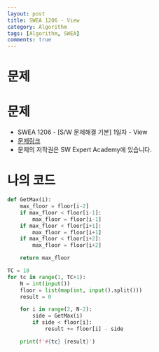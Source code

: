 ```yaml
---
layout: post
title: SWEA 1206 - View 
category: Algorithm
tags: [Algorithm, SWEA]
comments: true
---
```




# 문제

# 문제

-  SWEA 1206 - [S/W 문제해결 기본] 1일차 - View
- [문제링크](https://www.swexpertacademy.com/main/code/problem/problemDetail.do?contestProbId=AV134DPqAA8CFAYh&categoryId=AV134DPqAA8CFAYh&categoryType=CODE)
- 문제의 저작권은 SW Expert Academy에 있습니다.



# 나의 코드


```python
def GetMax(i):
    max_floor = floor[i-2]
    if max_floor < floor[i-1]:
        max_floor = floor[i-1]
    if max_floor < floor[i+1]:
        max_floor = floor[i+1]
    if max_floor < floor[i+2]:
        max_floor = floor[i+2]

    return max_floor

TC = 10
for tc in range(1, TC+1):
    N = int(input())
    floor = list(map(int, input().split()))
    result = 0

    for i in range(2, N-2):
        side = GetMax(i)
        if side < floor[i]:
            result += floor[i] - side

    print(f'#{tc} {result}')
```
